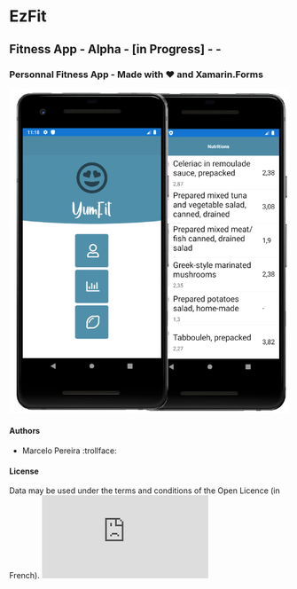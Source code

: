 # EzFit
##  Fitness App - Alpha - [in Progress] - -
### Personnal Fitness App - Made with :heart: and Xamarin.Forms



![alt text](https://github.com/marceloeatworld/EzFit/blob/master/screentest.jpg)


#### Authors
- Marcelo Pereira :trollface:


#### License
Data may be used under the terms and conditions of the Open Licence (in French).
![alt_text](https://www.etalab.gouv.fr/wp-content/uploads/2017/04/ETALAB-Licence-Ouverte-v2.0.pdf)
